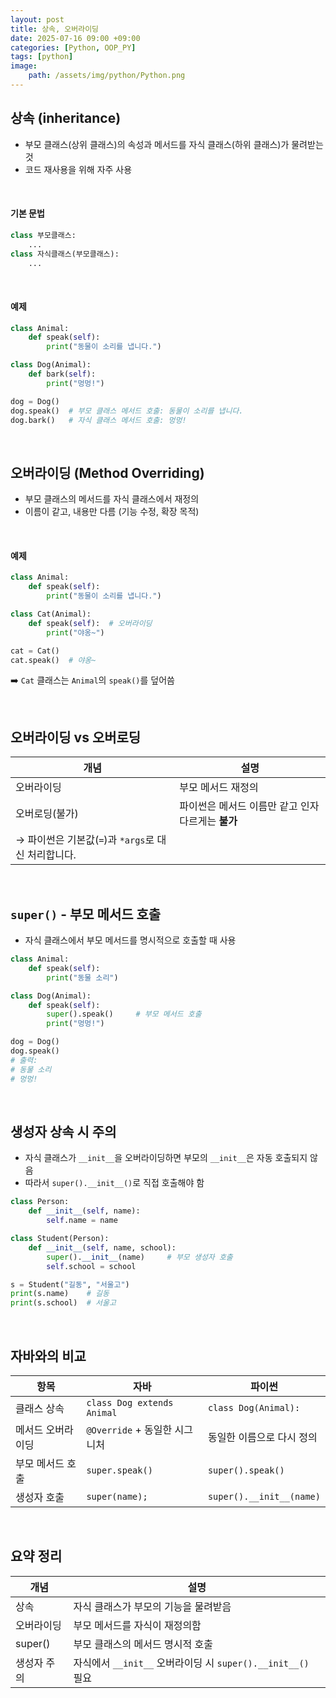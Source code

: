 ```yaml
---
layout: post
title: 상속, 오버라이딩
date: 2025-07-16 09:00 +09:00
categories: [Python, OOP_PY]
tags: [python]
image:
    path: /assets/img/python/Python.png
---
```


## 상속 (inheritance)

- 부모 클래스(상위 클래스)의 속성과 메서드를 자식 클래스(하위 클래스)가 물려받는 것
- 코드 재사용을 위해 자주 사용

<br>

#### 기본 문법

```python
class 부모클래스:
    ...
class 자식클래스(부모클래스):
    ...
```

<br>

#### 예제

```python
class Animal:
    def speak(self):
        print("동물이 소리를 냅니다.")

class Dog(Animal):
    def bark(self):
        print("멍멍!")

dog = Dog()
dog.speak()  # 부모 클래스 메서드 호출: 동물이 소리를 냅니다.
dog.bark()   # 자식 클래스 메서드 호출: 멍멍!
```

<br>

## 오버라이딩 (Method Overriding)

- 부모 클래스의 메서드를 자식 클래스에서 재정의
- 이름이 같고, 내용만 다름 (기능 수정, 확장 목적)

<br>

#### 예제

```python
class Animal:
    def speak(self):
        print("동물이 소리를 냅니다.")

class Cat(Animal):
    def speak(self):  # 오버라이딩
        print("야옹~")

cat = Cat()
cat.speak()  # 야옹~
```

➡️ `Cat` 클래스는 `Animal`의 `speak()`를 덮어씀

<br>

## 오버라이딩 vs 오버로딩

| 개념                                  | 설명                             |
| ----------------------------------- | ------------------------------ |
| 오버라이딩                               | 부모 메서드 재정의                     |
| 오버로딩(불가)                            | 파이썬은 메서드 이름만 같고 인자 다르게는 **불가** |
| → 파이썬은 기본값(`=`)과 `*args`로 대신 처리합니다. |                                |

<br>

## `super()` - 부모 메서드 호출

- 자식 클래스에서 부모 메서드를 명시적으로 호출할 때 사용

```python
class Animal:
    def speak(self):
        print("동물 소리")

class Dog(Animal):
    def speak(self):
        super().speak()     # 부모 메서드 호출
        print("멍멍!")

dog = Dog()
dog.speak()
# 출력:
# 동물 소리
# 멍멍!
```

<br>

## 생성자 상속 시 주의

- 자식 클래스가 `__init__`을 오버라이딩하면 부모의 `__init__`은 자동 호출되지 않음
- 따라서 `super().__init__()`로 직접 호출해야 함

```python
class Person:
    def __init__(self, name):
        self.name = name

class Student(Person):
    def __init__(self, name, school):
        super().__init__(name)     # 부모 생성자 호출
        self.school = school

s = Student("길동", "서울고")
print(s.name)    # 길동
print(s.school)  # 서울고
```

<br>

## 자바와의 비교

| 항목        | 자바                         | 파이썬                      |
| --------- | -------------------------- | ------------------------ |
| 클래스 상속    | `class Dog extends Animal` | `class Dog(Animal):`     |
| 메서드 오버라이딩 | `@Override` + 동일한 시그니처     | 동일한 이름으로 다시 정의           |
| 부모 메서드 호출 | `super.speak()`            | `super().speak()`        |
| 생성자 호출    | `super(name);`             | `super().__init__(name)` |

<br>

## 요약 정리

| 개념      | 설명                                              |
| ------- | ----------------------------------------------- |
| 상속      | 자식 클래스가 부모의 기능을 물려받음                            |
| 오버라이딩   | 부모 메서드를 자식이 재정의함                                |
| super() | 부모 클래스의 메서드 명시적 호출                              |
| 생성자 주의  | 자식에서 `__init__` 오버라이딩 시 `super().__init__()` 필요 |
